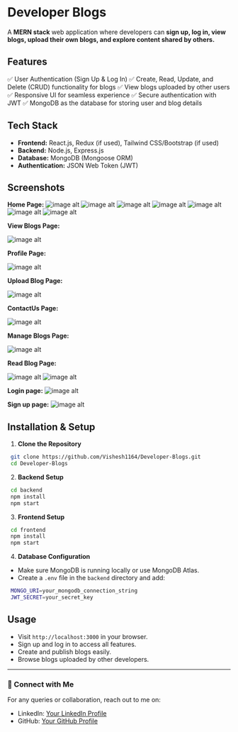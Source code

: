 # Developer Blogs

A **MERN stack** web application where developers can **sign up, log in, view blogs, upload their own blogs, and explore content shared by others.**

## Features

✅ User Authentication (Sign Up & Log In)
✅ Create, Read, Update, and Delete (CRUD) functionality for blogs
✅ View blogs uploaded by other users
✅ Responsive UI for seamless experience
✅ Secure authentication with JWT
✅ MongoDB as the database for storing user and blog details

## Tech Stack

- **Frontend:** React.js, Redux (if used), Tailwind CSS/Bootstrap (if used)
- **Backend:** Node.js, Express.js
- **Database:** MongoDB (Mongoose ORM)
- **Authentication:** JSON Web Token (JWT)

## Screenshots

**Home Page:**
![image alt](https://github.com/Vishesh1164/Developer-Blogs/blob/2a40bba762d6c7b491859a028f9cbb90437b07fd/public/screenshot/Screenshot%202025-02-07%20203550.png)
![image alt](https://github.com/Vishesh1164/Developer-Blogs/blob/bc29286b66e46d0a6b5061e10a0138d00f119abd/public/screenshot/Screenshot%202025-02-07%20203633.png)
![image alt](https://github.com/Vishesh1164/Developer-Blogs/blob/bc29286b66e46d0a6b5061e10a0138d00f119abd/public/screenshot/Screenshot%202025-02-07%20203652.png)
![image alt](https://github.com/Vishesh1164/Developer-Blogs/blob/bc29286b66e46d0a6b5061e10a0138d00f119abd/public/screenshot/Screenshot%202025-02-07%20203708.png)
![image alt](https://github.com/Vishesh1164/Developer-Blogs/blob/bc29286b66e46d0a6b5061e10a0138d00f119abd/public/screenshot/Screenshot%202025-02-07%20203736.png)
![image alt](https://github.com/Vishesh1164/Developer-Blogs/blob/bc29286b66e46d0a6b5061e10a0138d00f119abd/public/screenshot/Screenshot%202025-02-07%20203754.png)
![image alt](https://github.com/Vishesh1164/Developer-Blogs/blob/bc29286b66e46d0a6b5061e10a0138d00f119abd/public/screenshot/Screenshot%202025-02-07%20203844.png)

**View Blogs Page:**

![image alt](https://github.com/Vishesh1164/Developer-Blogs/blob/bc29286b66e46d0a6b5061e10a0138d00f119abd/public/screenshot/Screenshot%202025-02-07%20203912.png)

**Profile Page:**

![image alt](https://github.com/Vishesh1164/Developer-Blogs/blob/bc29286b66e46d0a6b5061e10a0138d00f119abd/public/screenshot/Screenshot%202025-02-07%20204030.png)

**Upload Blog Page:**

![image alt](https://github.com/Vishesh1164/Developer-Blogs/blob/bc29286b66e46d0a6b5061e10a0138d00f119abd/public/screenshot/Screenshot%202025-02-07%20204055.png)

**ContactUs Page:**

![image alt](https://github.com/Vishesh1164/Developer-Blogs/blob/bc29286b66e46d0a6b5061e10a0138d00f119abd/public/screenshot/Screenshot%202025-02-07%20204132.png)

**Manage Blogs Page:**

![image alt](https://github.com/Vishesh1164/Developer-Blogs/blob/bc29286b66e46d0a6b5061e10a0138d00f119abd/public/screenshot/Screenshot%202025-02-07%20204202.png)


**Read Blog Page:**

![image alt](https://github.com/Vishesh1164/Developer-Blogs/blob/bc29286b66e46d0a6b5061e10a0138d00f119abd/public/screenshot/Screenshot%202025-02-07%20204404.png)
![image alt](https://github.com/Vishesh1164/Developer-Blogs/blob/bc29286b66e46d0a6b5061e10a0138d00f119abd/public/screenshot/Screenshot%202025-02-07%20204423.png)


**Login page:**
![image alt](https://github.com/Vishesh1164/Developer-Blogs/blob/bc29286b66e46d0a6b5061e10a0138d00f119abd/public/screenshot/Screenshot%202025-02-07%20204446.png)

**Sign up page:**
![image alt](https://github.com/Vishesh1164/Developer-Blogs/blob/bc29286b66e46d0a6b5061e10a0138d00f119abd/public/screenshot/Screenshot%202025-02-07%20204535.png)


## Installation & Setup

1. **Clone the Repository**
```sh
 git clone https://github.com/Vishesh1164/Developer-Blogs.git
 cd Developer-Blogs
```

2. **Backend Setup**
```sh
 cd backend
 npm install
 npm start
```

3. **Frontend Setup**
```sh
 cd frontend
 npm install
 npm start
```

4. **Database Configuration**
- Make sure MongoDB is running locally or use MongoDB Atlas.
- Create a `.env` file in the `backend` directory and add:
```sh
 MONGO_URI=your_mongodb_connection_string
 JWT_SECRET=your_secret_key
```

## Usage
- Visit `http://localhost:3000` in your browser.
- Sign up and log in to access all features.
- Create and publish blogs easily.
- Browse blogs uploaded by other developers.





---
### 📌 Connect with Me
For any queries or collaboration, reach out to me on:
- LinkedIn: [Your LinkedIn Profile](https://linkedin.com/in/vishesh64)
- GitHub: [Your GitHub Profile](https://github.com/Vishesh1164)

